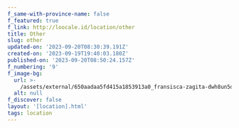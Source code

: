 ```yaml
---
f_same-with-province-name: false
f_featured: true
f_link: http://loocale.id/location/other
title: Other
slug: other
updated-on: '2023-09-20T08:30:39.191Z'
created-on: '2023-09-19T19:40:03.180Z'
published-on: '2023-09-20T08:50:24.157Z'
f_numbering: '9'
f_image-bg:
  url: >-
    /assets/external/650aadaa5fd415a1853913a0_fransisca-zagita-dwh8un5dkus-unsplash.jpg
  alt: null
f_discover: false
layout: '[location].html'
tags: location
---
```



